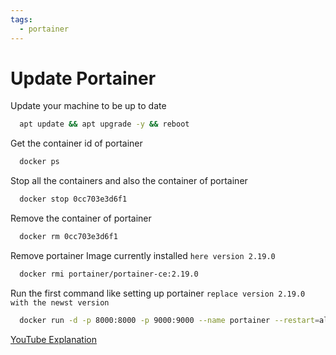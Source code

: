 ```yaml
---
tags:
  - portainer
---
```


# Update Portainer

Update your machine to be up to date
```bash
  apt update && apt upgrade -y && reboot
```

Get the container id of portainer
```bash
  docker ps
```

Stop all the containers and also the container of portainer
```bash
  docker stop 0cc703e3d6f1
```

Remove the container of portainer
```bash
  docker rm 0cc703e3d6f1
```

Remove portainer Image currently installed `here version 2.19.0`
```bash
  docker rmi portainer/portainer-ce:2.19.0
```

Run the first command like setting up portainer `replace version 2.19.0 with the newst version`
```bash
  docker run -d -p 8000:8000 -p 9000:9000 --name portainer --restart=always -v /var/run/docker.sock:/var/run/docker.sock -v portainer_data:/data portainer/portainer-ee:2.19.0
```

[YouTube Explanation](https://www.youtube.com/watch?v=M365jgJ0O2E)